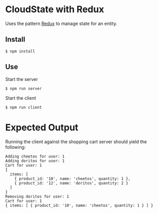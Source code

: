 # CloudState with Redux

Uses the pattern [Redux](https://redux.js.org) to manage state for an entity.

## Install

```
$ npm install
```

## Use

Start the server
```
$ npm run server
```

Start the client
```
$ npm run client
```

# Expected Output

Running the client against the shopping cart server should yield the following:
```
Adding cheetos for user: 1
Adding doritos for user: 1
Cart for user: 1
{
  items: [
    { product_id: '10', name: 'cheetos', quantity: 1 },
    { product_id: '12', name: 'doritos', quantity: 2 }
  ]
}
Removing doritos for user: 1
Cart for user: 1
{ items: [ { product_id: '10', name: 'cheetos', quantity: 1 } ] }
```
